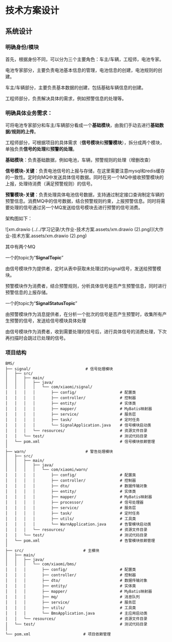 # 技术方案设计

## 系统设计

### 明确身份/模块

首先，根据身份不同，可以分为三个主要角色：车主/车辆，工程师，电池专家。

电池专家部分，主要负责电池基本信息的管理，电池信息的创建，电池规则的创建。

车主/车辆部分，主要负责基本数据的创建，包括基础车辆信息的创建。

工程师部分，负责解决具体的需求，例如预警信息的处理等。

### 明确具体业务需求：

可将电池专家部分和车主/车辆部分看成一个**基础模块**，由我们手动去进行**基础数据/规则的上传**。

工程师部分，可根据项目的具体需求（**信号模块**和**预警模块**），拆分成两个模块，单独负责**信号的处理**和**预警的处理**。



**基础模块**：负责基础数据，例如电池，车辆，预警规则的处理（增删改查）

**信号模块-关键**：负责电池信号的上报与存储，在这里需要注意mysql和redis缓存的一致性。定时向MQ中发送具体信号数据。同时在另一个MQ中接收预警模块的上报，处理待消费（满足预警规则）的信号。

**预警模块-关键**：负责处理具体电池信号数据，支持通过制定接口查询制定车辆的预警信息。消费MQ中的信号数据，结合预警规则约束，上报预警信息。同时将需要处理的信号通过另一个MQ发送给信号模块去进行预警的信号消费。



架构图如下：

![xm.drawio (../../学习记录/大作业-技术方案.assets/xm.drawio (2).png)](大作业-技术方案.assets/xm.drawio (2).png)



其中有两个MQ

一个的topic为“**SignalTopic**”

​	由信号模块作为提供者，定时从表中获取未处理过的signal信号，发送给预警模块。

​	预警模块作为消费者，结合预警规则，分析具体信号是否产生预警信息，同时进行预警信息的上报存储。

一个的topic为“**SignalStatusTopic**”

​	由预警模块作为消息提供者，在分析一个批次的信号是否产生预警时，收集所有产生预警的信号，发送给信号模块具体处理

​	由信号模块作为消费者，收到需要处理的信号后，进行具体信号的消费处理，下次再扫描时会跳过已处理的信号。



### 项目结构

```
BMS/
├── signal/                        # 信号处理模块
│   ├── src/
│   │   ├── main/
│   │   │   ├── java/
│   │   │   │   └── com/xiaomi/signal/
│   │   │   │       ├── config/                   # 配置类
│   │   │   │       ├── controller/               # 控制器
│   │   │   │       ├── entity/                   # 实体类
│   │   │   │       ├── mapper/                   # MyBatis映射器
│   │   │   │       ├── service/                  # 服务层
│   │   │   │       ├── task/                     # 定时任务
│   │   │   │       └── SignalApplication.java    # 信号模块启动类
│   │   │   └── resources/                        # 资源文件目录
│   │   └── test/                                 # 测试代码目录
│   └── pom.xml                                   # 信号模块依赖管理
│
├── warn/                          # 警告处理模块
│   ├── src/
│   │   ├── main/
│   │   │   ├── java/
│   │   │   │   └── com/xiaomi/warn/
│   │   │   │       ├── config/                   # 配置类
│   │   │   │       ├── controller/               # 控制器
│   │   │   │       ├── dto/                      # 数据传输对象
│   │   │   │       ├── entity/                   # 实体类
│   │   │   │       ├── mapper/                   # MyBatis映射器
│   │   │   │       ├── processor/                # 信号处理器
│   │   │   │       ├── service/                  # 服务层
│   │   │   │       ├── task/                     # 定时任务
│   │   │   │       ├── utils/                    # 工具类
│   │   │   │       └── WarnApplication.java      # 告警模块启动类
│   │   │   └── resources/                        # 资源文件目录
│   │   └── test/                                 # 测试代码目录
│   └── pom.xml                                   # 告警模块依赖管理
│
├── src/                          # 主模块
│   ├── main/
│   │   ├── java/
│   │   │   └── com/xiaomi/bms/
│   │   │       ├── config/                       # 配置类
│   │   │       ├── controller/                   # 控制器
│   │   │       ├── dto/                          # 数据传输对象
│   │   │       ├── entity/                       # 实体类
│   │   │       ├── mapper/                       # MyBatis映射器
│   │   │       ├── mq/                           # 消息队列
│   │   │       ├── service/                      # 服务层
│   │   │       ├── utils/                        # 工具类
│   │   │       └── BmsApplication.java           # 主应用启动类
│   │   └── resources/                            # 资源文件目录
│   └── test/                                     # 测试代码目录
│
└── pom.xml                       # 项目依赖管理
```


